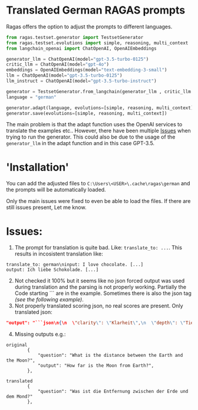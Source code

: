# Translated German RAGAS prompts
Ragas offers the option to adjust the prompts to different languages. 
```python
from ragas.testset.generator import TestsetGenerator
from ragas.testset.evolutions import simple, reasoning, multi_context
from langchain_openai import ChatOpenAI, OpenAIEmbeddings

generator_llm = ChatOpenAI(model="gpt-3.5-turbo-0125")
critic_llm = ChatOpenAI(model="gpt-4o")
embeddings = OpenAIEmbeddings(model="text-embedding-3-small")
llm = ChatOpenAI(model="gpt-3.5-turbo-0125")
llm_instruct = ChatOpenAI(model="gpt-3.5-turbo-instruct")

generator = TestsetGenerator.from_langchain(generator_llm , critic_llm , embeddings)
language = "german"

generator.adapt(language, evolutions=[simple, reasoning, multi_context])
generator.save(evolutions=[simple, reasoning, multi_context])
```

The main problem is that the adapt function uses the OpenAI services to translate the examples etc.. However, there have been multiple [Issues](#issues) when trying to run the generator. This could also be due to the usage of the `generator_llm` in the adapt function and in this case GPT-3.5.  

# 'Installation'
You can add the adjusted files to `C:\Users\<USER>\.cache\ragas\german` and the prompts will be automatically loaded. 

Only the main issues were fixed to even be able to load the files. If there are still issues present, Let me know. 

# Issues: 
1. The prompt for translation is quite bad. Like: `translate_to: ...`. This results in incosistent translation like:   
```
translate_to: german\ninput: I love chocolate. [...]
output: Ich liebe Schokolade. [...]
``` 
2. Not checked it 100% but it seems like no json forced output was used during translation and the parsing is not properly working. Partially the Code starting ``` are in the example. Sometimes there is also the json tag *(see the following example)*. 
3. Not properly translated scoring json, no real scores are present. Only translated json: 
```json
"output": "```json\n{\n  \"clarity\": \"Klarheit\",\n  \"depth\": \"Tiefe\",\n  \"structure\": \"Struktur\",\n  \"relevance\": \"Relevanz\"\n}\n```"
```
4. Missing outputs e.g.: 
```
original 
        {
            "question": "What is the distance between the Earth and the Moon?",
            "output": "How far is the Moon from Earth?",
        },
```
```
translated
        {
            "question": "Was ist die Entfernung zwischen der Erde und dem Mond?"
        },
```